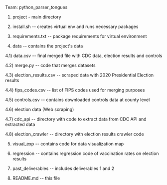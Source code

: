 Team: python_parser_tongues

1) project - main directory


2) install.sh -- creates virtual env and runs necessary packages


3) requirements.txt -- package requirements for virtual environment


4) data -- contains the project's data

4.1) data.csv -- final merged file with CDC data, election results and controls

4.2) merge.py -- code that merges datasets

4.3) election_results.csv -- scraped data with 2020 Presidential Election results

4.4) fips_codes.csv -- list of FIPS codes used for merging purposes

4.5) controls.csv -- contains downloaded controls data at county level

4.6) election data (Web scraping)

4.7) cdc_api -- directory with code to extract data from CDC API and extracted data

4.8) election_crawler -- directory with election results crawler code


5) visual_exp -- contains code for data visualization map


6) regression -- contains regression code of vaccination rates on election results


7) past_deliverables -- includes deliverables 1 and 2


8) README.md -- this file
